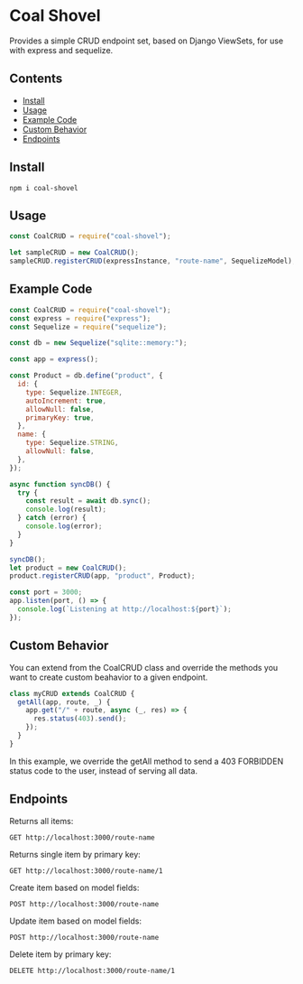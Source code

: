# Coal Shovel

Provides a simple CRUD endpoint set, based on Django ViewSets, for use with express and sequelize.

## Contents

- [Install](#install)
- [Usage](#usage)
- [Example Code](#example-code)
- [Custom Behavior](#custom-behavior)
- [Endpoints](#endpoints)

## Install

```
npm i coal-shovel
```

## Usage

```javascript
const CoalCRUD = require("coal-shovel");

let sampleCRUD = new CoalCRUD();
sampleCRUD.registerCRUD(expressInstance, "route-name", SequelizeModel);
```

## Example Code

```javascript
const CoalCRUD = require("coal-shovel");
const express = require("express");
const Sequelize = require("sequelize");

const db = new Sequelize("sqlite::memory:");

const app = express();

const Product = db.define("product", {
  id: {
    type: Sequelize.INTEGER,
    autoIncrement: true,
    allowNull: false,
    primaryKey: true,
  },
  name: {
    type: Sequelize.STRING,
    allowNull: false,
  },
});

async function syncDB() {
  try {
    const result = await db.sync();
    console.log(result);
  } catch (error) {
    console.log(error);
  }
}

syncDB();
let product = new CoalCRUD();
product.registerCRUD(app, "product", Product);

const port = 3000;
app.listen(port, () => {
  console.log(`Listening at http://localhost:${port}`);
});
```

## Custom Behavior

You can extend from the CoalCRUD class and override the methods you want to create custom beahavior to a given endpoint.

```javascript
class myCRUD extends CoalCRUD {
  getAll(app, route, _) {
    app.get("/" + route, async (_, res) => {
      res.status(403).send();
    });
  }
}
```

In this example, we override the getAll method to send a 403 FORBIDDEN status code to the user, instead of serving all data.

## Endpoints

Returns all items:

```
GET http://localhost:3000/route-name
```

Returns single item by primary key:

```
GET http://localhost:3000/route-name/1
```

Create item based on model fields:

```
POST http://localhost:3000/route-name
```

Update item based on model fields:

```
POST http://localhost:3000/route-name
```

Delete item by primary key:

```
DELETE http://localhost:3000/route-name/1
```
